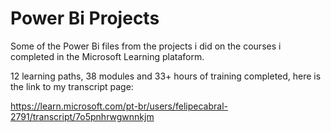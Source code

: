 
# Power Bi Projects

Some of the Power Bi files from the projects i did on the courses i completed in the Microsoft Learning plataform.

12 learning paths, 38 modules and 33+ hours of training completed, here is the link to my transcript page:

https://learn.microsoft.com/pt-br/users/felipecabral-2791/transcript/7o5pnhrwgwnnkjm
